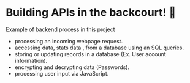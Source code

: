 # Building APIs in the backcourt! 🏀

Example of backend process in this project 

- processing an incoming webpage request.
- accessing data, stats data , from a database using an SQL queries.
- storing or updating records in a database (Ex. User account information).
- encrypting and decrypting data (Passwords).
- processing user input via JavaScript.
